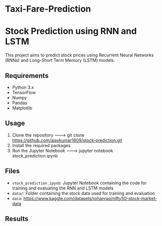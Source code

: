 # Taxi-Fare-Prediction

# Stock Prediction using RNN and LSTM
This project aims to predict stock prices using Recurrent Neural Networks (RNNs) and Long-Short Term Memory (LSTM) models.
## Requirements
- Python 3.x
- TensorFlow
- Numpy
- Pandas
- Matplotlib
## Usage
1. Clone the repository ---> git clone https://github.com/ajaykumar1609/stock-prediction.git
2. Install the required packages
3. Run the Jupyter Notebook ---> jupyter notebook stock_prediction.ipynb
## Files

- `stock_prediction.ipynb`: Jupyter Notebook containing the code for training and evaluating the RNN and LSTM models
- `data/`: Folder containing the stock data used for training and evaluation
- `data`: https://www.kaggle.com/datasets/rohanrao/nifty50-stock-market-data

## Results
